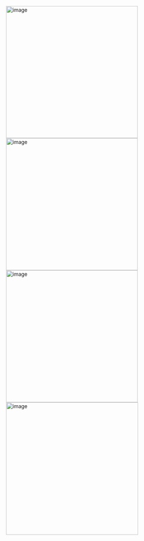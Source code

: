 <img width="361" alt="image" src="https://github.com/user-attachments/assets/0ebd3239-4ab5-4543-a5ec-005c3137ac10" />
<img width="361" alt="image" src="https://github.com/user-attachments/assets/226f0107-cfde-4b93-b5af-d5d954337a11" />


<img width="361" alt="image" src="https://github.com/user-attachments/assets/561c93da-7df1-432b-a364-ea03eed87200" />

<img width="362" alt="image" src="https://github.com/user-attachments/assets/f6cf3e93-20ce-4796-8d33-e9348480a102" />


